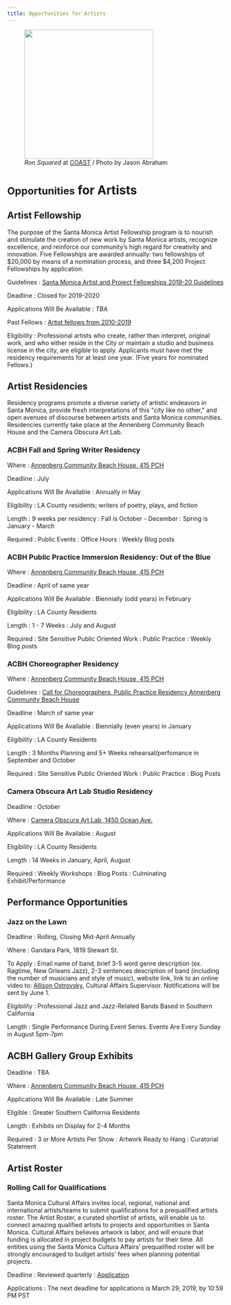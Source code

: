 ```yaml
---
title: Opportunities for Artists
---
```


<figure>
  <img src="https://static-artsamo.digitalservice.la/uploads/coast-painting.jpg" height="300" alt="" />
  <figcaption><em>Ron Squared</em> at <a href="https://www.santamonica.com/event/coast/">COAST</a> / Photo by Jason Abraham</figcaption>
</figure>

<small>Opportunities</small> for Artists
=========================

Artist Fellowship
-----------------

The purpose of the Santa Monica Artist Fellowship program is to nourish and stimulate the creation of new work by Santa Monica artists, recognize excellence, and reinforce our community’s high regard for creativity and innovation. Five Fellowships are awarded annually: two fellowships of $20,000 by means of a nomination process, and three $4,200 Project Fellowships by application.

Guidelines
: [Santa Monica Artist and Project Fellowships 2019-20 Guidelines](https://www.santamonica.gov/Media/arts/CA/Santa%20Monica%20Artist%20Fellowship%20Guidelines%202019-20%20ES-EN-1.pdf)

Deadline
: Closed for 2019-2020

Applications Will Be Available
: _TBA_

Past Fellows
: [Artist fellows from 2010-2019](/artist-fellows/)

Eligibility
: Professional artists who create, rather than interpret, original work, and who either reside in the City or maintain a studio and business license in the city, are eligible to apply. Applicants must have met the residency requirements for at least one year. (Five years for nominated Fellows.)

Artist Residencies
------------------

Residency programs promote a diverse variety of artistic endeavors in Santa Monica, provide fresh interpretations of this "city like no other," and open avenues of discourse between artists and Santa Monica communities. Residencies currently take place at the Annenberg Community Beach House and the Camera Obscura Art Lab.

### ACBH Fall and Spring Writer Residency

Where
: [Annenberg Community Beach House, 415 PCH](/beach-culture/)

Deadline
: July

Applications Will Be Available
: Annually in May

Eligibility
: LA County residents; writers of poetry, plays, and fiction

Length
: 9 weeks per residency
: Fall is October - December
: Spring is January - March

Required
: Public Events
: Office Hours
: Weekly Blog posts

### ACBH Public Practice Immersion Residency: Out of the Blue

Where
: [Annenberg Community Beach House, 415 PCH](/beach-culture/)

Deadline
: April of same year

Applications Will Be Available
: Biennially (odd years) in February

Eligibility
: LA County Residents

Length
: 1 - 7 Weeks
: July and August

Required
: Site Sensitive Public Oriented Work
: Public Practice
: Weekly Blog posts

### ACBH Choreographer Residency

Where
: [Annenberg Community Beach House, 415 PCH](/beach-culture/)

Guidelines
: [Call for Choreographers, Public Practice Residency Annenberg Community Beach House](https://www.smgov.net/uploadedFiles/Portals/Culture/Public_Art_Program/2019ACBH_Choreo_Res_Call.pdf)

Deadline
: March of same year

Applications Will Be Available
: Biennially (even years) in January

Eligibility
: LA County Residents

Length
: 3 Months Planning and 5+ Weeks rehearsal/perfomance in September and October

Required
: Site Sensitive Public Oriented Work
: Public Practice
: Blog Posts

### Camera Obscura Art Lab Studio Residency

Deadline
: October 

Where
: [Camera Obscura Art Lab, 1450 Ocean Ave.](/camera-obscura-art-lab/)

Applications Will Be Available
: August

Eligibility
: LA County Residents

Length
: 14 Weeks in January, April, August

Required
: Weekly Workshops
: Blog Posts
: Culminating Exhibit/Performance


Performance Opportunities
-------------------------

### Jazz on the Lawn

Deadline
: Rolling, Closing Mid-April Annually 

Where
: Gandara Park, 1819 Stewart St.

To Apply
: Email name of band, brief 3-5 word genre description (ex. Ragtime, New Orleans Jazz), 2-3 sentences description of band (including the number of musicians and style of music), website link, link to an online video to:  [Allison Ostrovsky](mailto:allison.ostrovsky@smgov.net), Cultural Affairs Supervisor. Notifications will be sent by June 1. 

Eligibility
: Professional Jazz and Jazz-Related Bands Based in Southern California

Length
: Single Performance During Event Series. Events Are Every Sunday in August 5pm-7pm


ACBH Gallery Group Exhibits
---------------------------

Deadline
: TBA

Where
: [Annenberg Community Beach House, 415 PCH](/beach-culture/)

Applications Will Be Available
: Late Summer

Eligible
: Greater Southern California Residents 

Length
: Exhibits on Display for 2-4 Months

Required
: 3 or More Artists Per Show
: Artwork Ready to Hang
: Curatorial Statement


Artist Roster
-----------------------------------------------

### Rolling Call for Qualifications

Santa Monica Cultural Affairs invites local, regional, national and international artists/teams to submit qualifications for a prequalified artists roster. The Artist Roster, a curated shortlist of artists, will enable us to connect amazing qualified artists to projects and opportunities in Santa Monica. Cultural Affairs believes artwork is labor, and will ensure that funding is allocated in project budgets to pay artists for their time. All entities using the Santa Monica Cultura Affairs’ prequalified roster will be strongly encouraged to budget artists' fees when planning potential projects.

Deadline
: Reviewed quarterly
: [Application](https://artist.callforentry.org/festivals_unique_info.php?ID=6001) 

Applications
: The next deadline for applications is March 29, 2019, by 10:59 PM PST

